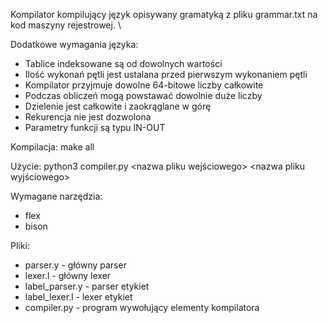 Kompilator kompilujący język opisywany gramatyką z pliku grammar.txt na kod maszyny rejestrowej.  \

Dodatkowe wymagania języka:
- Tablice indeksowane są od dowolnych wartości  
- Ilość wykonań pętli jest ustalana przed pierwszym wykonaniem pętli  
- Kompilator przyjmuje dowolne 64-bitowe liczby całkowite  
- Podczas obliczeń mogą powstawać dowolnie duże liczby  
- Dzielenie jest całkowite i zaokrąglane w górę  
- Rekurencja nie jest dozwolona  
- Parametry funkcji są typu IN-OUT  

Kompilacja: make all

Użycie: python3 compiler.py <nazwa pliku wejściowego> <nazwa pliku wyjściowego>

Wymagane narzędzia:
- flex  
- bison

Pliki:
- parser.y - główny parser  
- lexer.l - główny lexer  
- label_parser.y - parser etykiet  
- label_lexer.l - lexer etykiet  
- compiler.py - program wywołujący elementy kompilatora